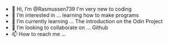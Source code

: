 - 👋 Hi, I’m @Rasmussen739 I'm very new to coding
- 👀 I’m interested in ... learning how to make programs
- 🌱 I’m currently learning ... The introduction on the Odin Project
- 💞️ I’m looking to collaborate on ... Github
- 📫 How to reach me ... 

<!---
Rasmussen739/Rasmussen739 is a ✨ special ✨ repository because its `README.md` (this file) appears on your GitHub profile.
You can click the Preview link to take a look at your changes.
--->
